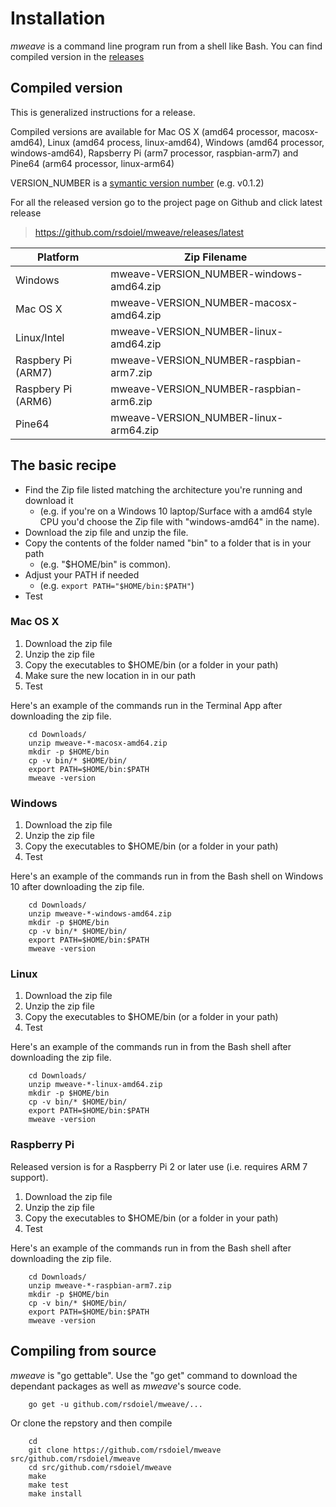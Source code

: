 
# Installation

*mweave* is a command line program run from a shell like Bash. You can find compiled version in the [releases](https://github.com/rsdoiel/mweave/releases/latest) 

## Compiled version

This is generalized instructions for a release. 

Compiled versions are available for Mac OS X (amd64 processor, macosx-amd64), 
Linux (amd64 process, linux-amd64), Windows (amd64 processor, windows-amd64), 
Rapsberry Pi (arm7 processor, raspbian-arm7) and Pine64 (arm64 processor, linux-arm64)


VERSION_NUMBER is a [symantic version number](http://semver.org/) (e.g. v0.1.2)


For all the released version go to the project page on Github and click latest release

>    https://github.com/rsdoiel/mweave/releases/latest


| Platform    | Zip Filename                           |
|-------------|----------------------------------------|
| Windows     | mweave-VERSION_NUMBER-windows-amd64.zip |
| Mac OS X    | mweave-VERSION_NUMBER-macosx-amd64.zip  |
| Linux/Intel | mweave-VERSION_NUMBER-linux-amd64.zip   |
| Raspbery Pi (ARM7) | mweave-VERSION_NUMBER-raspbian-arm7.zip |
| Raspbery Pi (ARM6) | mweave-VERSION_NUMBER-raspbian-arm6.zip |
| Pine64      | mweave-VERSION_NUMBER-linux-arm64.zip   |


## The basic recipe

+ Find the Zip file listed matching the architecture you're running and download it
    + (e.g. if you're on a Windows 10 laptop/Surface with a amd64 style CPU you'd choose the Zip file with "windows-amd64" in the name).
+ Download the zip file and unzip the file.  
+ Copy the contents of the folder named "bin" to a folder that is in your path 
    + (e.g. "$HOME/bin" is common).
+ Adjust your PATH if needed
    + (e.g. `export PATH="$HOME/bin:$PATH"`)
+ Test


### Mac OS X

1. Download the zip file
2. Unzip the zip file
3. Copy the executables to $HOME/bin (or a folder in your path)
4. Make sure the new location in in our path
5. Test

Here's an example of the commands run in the Terminal App after downloading the 
zip file.

```shell
    cd Downloads/
    unzip mweave-*-macosx-amd64.zip
    mkdir -p $HOME/bin
    cp -v bin/* $HOME/bin/
    export PATH=$HOME/bin:$PATH
    mweave -version
```

### Windows

1. Download the zip file
2. Unzip the zip file
3. Copy the executables to $HOME/bin (or a folder in your path)
4. Test

Here's an example of the commands run in from the Bash shell on Windows 10 after
downloading the zip file.

```shell
    cd Downloads/
    unzip mweave-*-windows-amd64.zip
    mkdir -p $HOME/bin
    cp -v bin/* $HOME/bin/
    export PATH=$HOME/bin:$PATH
    mweave -version
```


### Linux 

1. Download the zip file
2. Unzip the zip file
3. Copy the executables to $HOME/bin (or a folder in your path)
4. Test

Here's an example of the commands run in from the Bash shell after
downloading the zip file.

```shell
    cd Downloads/
    unzip mweave-*-linux-amd64.zip
    mkdir -p $HOME/bin
    cp -v bin/* $HOME/bin/
    export PATH=$HOME/bin:$PATH
    mweave -version
```


### Raspberry Pi

Released version is for a Raspberry Pi 2 or later use (i.e. requires ARM 7 support).

1. Download the zip file
2. Unzip the zip file
3. Copy the executables to $HOME/bin (or a folder in your path)
4. Test

Here's an example of the commands run in from the Bash shell after
downloading the zip file.

```shell
    cd Downloads/
    unzip mweave-*-raspbian-arm7.zip
    mkdir -p $HOME/bin
    cp -v bin/* $HOME/bin/
    export PATH=$HOME/bin:$PATH
    mweave -version
```


## Compiling from source

_mweave_ is "go gettable".  Use the "go get" command to download the dependant packages
as well as _mweave_'s source code.

```shell
    go get -u github.com/rsdoiel/mweave/...
```

Or clone the repstory and then compile

```shell
    cd
    git clone https://github.com/rsdoiel/mweave src/github.com/rsdoiel/mweave
    cd src/github.com/rsdoiel/mweave
    make
    make test
    make install
```


